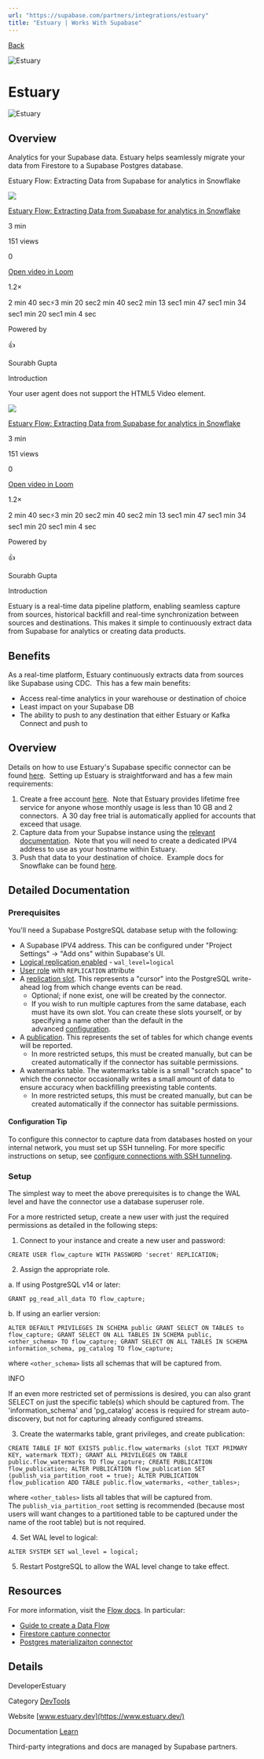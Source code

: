 ```yaml
---
url: "https://supabase.com/partners/integrations/estuary"
title: "Estuary | Works With Supabase"
---
```


[Back](https://supabase.com/partners/integrations)

![Estuary](https://supabase.com/_next/image?url=https%3A%2F%2Fobuldanrptloktxcffvn.supabase.co%2Fstorage%2Fv1%2Fobject%2Fpublic%2Fimages%2Fintegrations%2Festuary%2Festuary_logo.jpeg&w=128&q=75&dpl=dpl_7FY8EmFQ6G3YqautJ4Fvh1viLnvu)

# Estuary

![Estuary](https://supabase.com/_next/image?url=https%3A%2F%2Fobuldanrptloktxcffvn.supabase.co%2Fstorage%2Fv1%2Fobject%2Fpublic%2Fimages%2Fintegrations%2Festuary%2Festuary_updated.png&w=3840&q=75&dpl=dpl_7FY8EmFQ6G3YqautJ4Fvh1viLnvu)

## Overview

Analytics for your Supabase data. Estuary helps seamlessly migrate your data from Firestore to a Supabase Postgres database.

Estuary Flow: Extracting Data from Supabase for analytics in Snowflake

![](https://cdn.loom.com/avatars/15652856_55024652c70443868677335f1f559c12_192.jpg)

[Estuary Flow: Extracting Data from Supabase for analytics in Snowflake](https://www.loom.com/share/a8eb6fa3bece4f89835c778011637a6c?source=embed_watch_on_loom_cta&t=0 "Estuary Flow: Extracting Data from Supabase for analytics in Snowflake")

3 min

151 views

0

[Open video in Loom](https://www.loom.com/share/a8eb6fa3bece4f89835c778011637a6c?source=embed_watch_on_loom_cta&t=0 "Open video in Loom")

1.2×

2 min 40 sec⚡️3 min 20 sec2 min 40 sec2 min 13 sec1 min 47 sec1 min 34 sec1 min 20 sec1 min 4 sec

Powered by

👍

Sourabh Gupta

Introduction

Your user agent does not support the HTML5 Video element.

![](https://cdn.loom.com/avatars/15652856_55024652c70443868677335f1f559c12_192.jpg)

[Estuary Flow: Extracting Data from Supabase for analytics in Snowflake](https://www.loom.com/share/a8eb6fa3bece4f89835c778011637a6c?source=embed_watch_on_loom_cta&t=0 "Estuary Flow: Extracting Data from Supabase for analytics in Snowflake")

3 min

151 views

0

[Open video in Loom](https://www.loom.com/share/a8eb6fa3bece4f89835c778011637a6c?source=embed_watch_on_loom_cta&t=0 "Open video in Loom")

1.2×

2 min 40 sec⚡️3 min 20 sec2 min 40 sec2 min 13 sec1 min 47 sec1 min 34 sec1 min 20 sec1 min 4 sec

Powered by

👍

Sourabh Gupta

Introduction

Estuary is a real-time data pipeline platform, enabling seamless capture from sources, historical backfill and real-time synchronization between sources and destinations. This makes it simple to continuously extract data from Supabase for analytics or creating data products.

## Benefits

As a real-time platform, Estuary continuously extracts data from sources like Supabase using CDC.  This has a few main benefits:

- Access real-time analytics in your warehouse or destination of choice
- Least impact on your Supabase DB
- The ability to push to any destination that either Estuary or Kafka Connect and push to

## Overview

Details on how to use Estuary's Supabase specific connector can be found [here](https://docs.estuary.dev/reference/Connectors/capture-connectors/PostgreSQL/Supabase/).  Setting up Estuary is straightforward and has a few main requirements:

1. Create a free account [here](https://dashboard.estuary.dev/register).  Note that Estuary provides lifetime free service for anyone whose monthly usage is less than 10 GB and 2 connectors.  A 30 day free trial is automatically applied for accounts that exceed that usage.
2. Capture data from your Supabse instance using the [relevant documentation](https://docs.estuary.dev/reference/Connectors/capture-connectors/PostgreSQL/Supabase/).  Note that you will need to create a dedicated IPV4 address to use as your hostname within Estuary.
3. Push that data to your destination of choice.  Example docs for Snowflake can be found [here](https://docs.estuary.dev/reference/Connectors/materialization-connectors/Snowflake/).

## Detailed Documentation

### Prerequisites

You'll need a Supabase PostgreSQL database setup with the following:

- A Supabase IPV4 address. This can be configured under "Project Settings" -> "Add ons" within Supabase's UI.
- [Logical replication enabled](https://www.postgresql.org/docs/current/runtime-config-wal.html) - `wal_level=logical`
- [User role](https://www.postgresql.org/docs/current/sql-createrole.html) with `REPLICATION` attribute
- A [replication slot](https://www.postgresql.org/docs/current/warm-standby.html#STREAMING-REPLICATION-SLOTS). This represents a "cursor" into the PostgreSQL write-ahead log from which change events can be read.
  - Optional; if none exist, one will be created by the connector.
  - If you wish to run multiple captures from the same database, each must have its own slot. You can create these slots yourself, or by specifying a name other than the default in the advanced [configuration](https://docs.estuary.dev/reference/Connectors/capture-connectors/PostgreSQL/Supabase/#configuration).
- A [publication](https://www.postgresql.org/docs/current/sql-createpublication.html). This represents the set of tables for which change events will be reported.
  - In more restricted setups, this must be created manually, but can be created automatically if the connector has suitable permissions.
- A watermarks table. The watermarks table is a small "scratch space" to which the connector occasionally writes a small amount of data to ensure accuracy when backfilling preexisting table contents.
  - In more restricted setups, this must be created manually, but can be created automatically if the connector has suitable permissions.

#### Configuration Tip

To configure this connector to capture data from databases hosted on your internal network, you must set up SSH tunneling. For more specific instructions on setup, see [configure connections with SSH tunneling](https://docs.estuary.dev/guides/connect-network/).

### Setup

The simplest way to meet the above prerequisites is to change the WAL level and have the connector use a database superuser role.

For a more restricted setup, create a new user with just the required permissions as detailed in the following steps:

1. Connect to your instance and create a new user and password:



`
CREATE USER flow_capture WITH PASSWORD 'secret' REPLICATION;
`

2. Assign the appropriate role.

a. If using PostgreSQL v14 or later:



`
GRANT pg_read_all_data TO flow_capture;
`



b. If using an earlier version:



`
ALTER DEFAULT PRIVILEGES IN SCHEMA public GRANT SELECT ON TABLES to flow_capture;
GRANT SELECT ON ALL TABLES IN SCHEMA public, <other_schema> TO flow_capture;
GRANT SELECT ON ALL TABLES IN SCHEMA information_schema, pg_catalog TO flow_capture;
`



where `<other_schema>` lists all schemas that will be captured from.

INFO

If an even more restricted set of permissions is desired, you can also grant SELECT on just the specific table(s) which should be captured from. The 'information\_schema' and 'pg\_catalog' access is required for stream auto-discovery, but not for capturing already configured streams.

3. Create the watermarks table, grant privileges, and create publication:


`
CREATE TABLE IF NOT EXISTS public.flow_watermarks (slot TEXT PRIMARY KEY, watermark TEXT);
GRANT ALL PRIVILEGES ON TABLE public.flow_watermarks TO flow_capture;
CREATE PUBLICATION flow_publication;
ALTER PUBLICATION flow_publication SET (publish_via_partition_root = true);
ALTER PUBLICATION flow_publication ADD TABLE public.flow_watermarks, <other_tables>;
`

where `<other_tables>` lists all tables that will be captured from. The `publish_via_partition_root` setting is recommended (because most users will want changes to a partitioned table to be captured under the name of the root table) but is not required.

4. Set WAL level to logical:

`
ALTER SYSTEM SET wal_level = logical;
`

5. Restart PostgreSQL to allow the WAL level change to take effect.

## Resources

For more information, visit the [Flow docs](https://docs.estuary.dev/). In particular:

- [Guide to create a Data Flow](https://docs.estuary.dev/guides/create-dataflow/)
- [Firestore capture connector](https://docs.estuary.dev/reference/Connectors/capture-connectors/google-firestore/)
- [Postgres materializaiton connector](https://docs.estuary.dev/reference/Connectors/materialization-connectors/PostgreSQL/)

## Details

DeveloperEstuary

Category [DevTools](https://supabase.com/partners/integrations#devtools)

Website [www.estuary.dev](https://www.estuary.dev/)

Documentation [Learn](https://www.estuary.dev/)

Third-party integrations and docs are managed by Supabase partners.